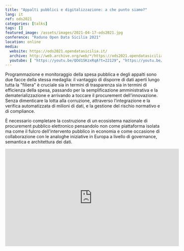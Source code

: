 ```yaml
---
title: "Appalti pubblici e digitalizzazione: a che punto siamo?"
lang: it
ref: ods2021
categories: [talks]
tags: []
featured_image: /assets/images/2021-04-17-ods2021.jpg
conference: "Raduno Open Data Sicilia 2021"
location: online
media:
  website: https://ods2021.opendatasicilia.it/
  archive: http://web.archive.org/web/*/https://ods2021.opendatasicilia.it/
  youtube: [ "https://youtu.be/QOd1SKzxRqA?t=22129", "https://youtu.be/V45FiGmgjD8?t=22129" ]
---
```


Programmazione e monitoraggio della spesa pubblica e degli appalti sono due facce della stessa medaglia: il vantaggio di disporre di dati aperti lungo tutta la "filiera" è cruciale sia in termini di trasparenza sia in termini di efficienza della spesa, passando per la semplificazione amministrativa e la dematerializzazione e arrivando a toccare il procurement dell'innovazione. Senza dimenticare la lotta alla corruzione, attraverso l’integrazione e la verifica automatizzata di milioni di dati, e la gestione del rischio normativo e di compliance.

È necessario completare la costruzione di un ecosistema nazionale di procurement pubblico elettronico pensandolo non come piattaforma isolata ma come il fulcro dell'intervento pubblico in economia e come occasione di collaborazione con le analoghe iniziative in Europa a livello di governance, semantica e architettura dei dati.

<iframe width="560" height="315" src="https://www.youtube.com/embed/V45FiGmgjD8" title="YouTube video player" frameborder="0" allow="accelerometer; autoplay; clipboard-write; encrypted-media; gyroscope; picture-in-picture" allowfullscreen></iframe>
